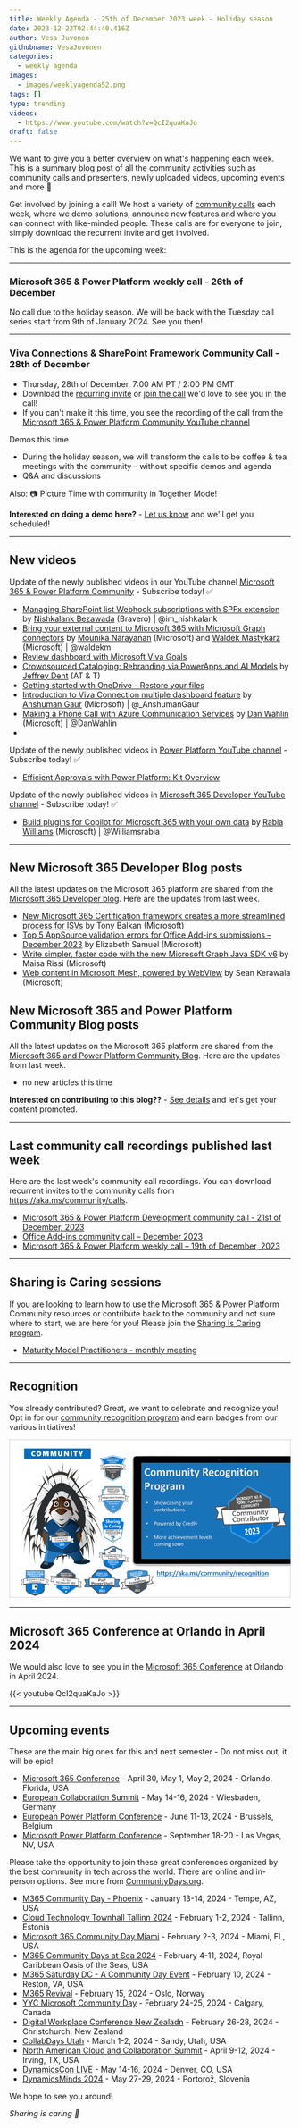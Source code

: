 ```yaml
---
title: Weekly Agenda - 25th of December 2023 week - Holiday season
date: 2023-12-22T02:44:40.416Z
author: Vesa Juvonen
githubname: VesaJuvonen
categories:
  - weekly agenda
images:
  - images/weeklyagenda52.png
tags: []
type: trending
videos:
  - https://www.youtube.com/watch?v=QcI2quaKaJo
draft: false
---
```


We want to give you a better overview on what's happening each week. This is a summary blog post of all the community activities such as community calls and presenters, newly uploaded videos, upcoming events and more 🚀 

Get involved by joining a call! We host a variety of [community calls](https://aka.ms/community/calls) each week, where we demo solutions, announce new features and where you can connect with like-minded people. These calls are for everyone to join, simply download the recurrent invite and get involved.

This is the agenda for the upcoming week:

---

### Microsoft 365 & Power Platform weekly call - 26th of December

No call due to the holiday season. We will be back with the Tuesday call series start from 9th of January 2024. See you then!

---

### Viva Connections & SharePoint Framework Community Call - 28th of December

* Thursday, 28th of December, 7:00 AM PT / 2:00 PM GMT
* Download the [recurring invite](https://aka.ms/spdev-spfx-call) or [join the call](https://aka.ms/spdev-spfx-call-join) we'd love to see you in the call!
* If you can't make it this time, you see the recording of the call from the [Microsoft 365 & Power Platform Community YouTube channel](https://www.youtube.com/watch?v=Sxrnc7gSw4A&list=PLR9nK3mnD-OXdcwfcHGsGr78nHWLRsv1x)

Demos this time

* During the holiday season, we will transform the calls to be coffee & tea meetings with the community – without specific demos and agenda
* Q&A and discussions


Also: 📷 Picture Time with community in Together Mode!

**Interested on doing a demo here?** - [Let us know](https://aka.ms/community/request/demo) and we'll get you scheduled!

---

## New videos 

Update of the newly published videos in our YouTube channel [Microsoft 365 & Power Platform Community](https://www.youtube.com/channel/UC_mKdhw-V6CeCM7gTo_Iy7w) - Subscribe today! ✅

* [Managing SharePoint list Webhook subscriptions with SPFx extension](https://www.youtube.com/watch?v=MOJL7kwWewI) by [Nishkalank Bezawada](https:/twitter.com/im_nishkalank) (Bravero) | @im_nishkalank
* [Bring your external content to Microsoft 365 with Microsoft Graph connectors](https://www.youtube.com/watch?v=g8IKWvNauzo) by [Mounika Narayanan](https://www.linkedin.com/in/mounikanarayanan/) (Microsoft) and [Waldek Mastykarz](https://twitter.com/waldekm) (Microsoft) | @waldekm
* [Review dashboard with Microsoft Viva Goals](https://www.youtube.com/watch?v=je9WIqhrHx4)
* [Crowdsourced Cataloging: Rebranding via PowerApps and AI Models](https://www.youtube.com/watch?v=sUzTBrM83es) by [Jeffrey Dent](https://www.linkedin.com/in/jeffrey-dent-9b985219a/) (AT & T)
* [Getting started with OneDrive - Restore your files](https://www.youtube.com/watch?v=nAVXZHqPmew)
* [Introduction to Viva Connection multiple dashboard feature](https://www.youtube.com/watch?v=Sg9RvYvPv80) by [Anshuman Gaur](https:/twitter.com/AnshumanGaur) (Microsoft) | @_AnshumanGaur
* [Making a Phone Call with Azure Communication Services](https://www.youtube.com/watch?v=ybvViuly5DQ) by [Dan Wahlin](https://twitter.com/DanWahlin) (Microsoft) | @DanWahlin
* 

Update of the newly published videos in [Power Platform YouTube channel](https://www.youtube.com/@mspowerplatform) - Subscribe today! ✅

* [Efficient Approvals with Power Platform: Kit Overview](https://www.youtube.com/watch?v=IxenSFO8gOM)

Update of the newly published videos in [Microsoft 365 Developer YouTube channel](https://www.youtube.com/@Microsoft365Developer) - Subscribe today! ✅

* [Build plugins for Copilot for Microsoft 365 with your own data](https://www.youtube.com/watch?v=NJ017ioGsiA) by [Rabia Williams](https://twitter.com/williamsrabia) (Microsoft) | @Williamsrabia

---

## New Microsoft 365 Developer Blog posts

All the latest updates on the Microsoft 365 platform are shared from the [Microsoft 365 Developer blog](https://devblogs.microsoft.com/microsoft365dev/). Here are the updates from last week.

* [New Microsoft 365 Certification framework creates a more streamlined process for ISVs](https://devblogs.microsoft.com/microsoft365dev/new-microsoft-365-certification-framework-creates-a-more-streamlined-process-for-isvs/) by Tony Balkan (Microsoft)
* [Top 5 AppSource validation errors for Office Add-ins submissions – December 2023](https://devblogs.microsoft.com/microsoft365dev/top-5-appsource-validation-errors-for-office-add-ins-submissions-december-2023/) by Elizabeth Samuel (Microsoft) 
* [Write simpler, faster code with the new Microsoft Graph Java SDK v6](https://devblogs.microsoft.com/microsoft365dev/write-simpler-faster-code-with-the-new-microsoft-graph-java-sdk-v6/) by Maisa Rissi (Microsoft)
* [Web content in Microsoft Mesh, powered by WebView](https://devblogs.microsoft.com/microsoft365dev/web-content-in-microsoft-mesh-powered-by-webview/) by Sean Kerawala (Microsoft)


## New Microsoft 365 and Power Platform Community Blog posts

All the latest updates on the Microsoft 365 platform are shared from the [Microsoft 365 and Power Platform Community Blog](https://pnp.github.io/blog/). Here are the updates from last week.

* no new articles this time

**Interested on contributing to this blog??** - [See details](https://pnp.github.io/blog/post/contribute-blog/) and let's get your content promoted.

---

## Last community call recordings published last week

Here are the last week's community call recordings. You can download recurrent invites to the community calls from https://aka.ms/community/calls.

* [Microsoft 365 & Power Platform Development community call - 21st of December, 2023](https://www.youtube.com/watch?v=4WqlxULeBHI)
* [Office Add-ins community call – December 2023](https://www.youtube.com/watch?v=ZGOwxfQDKCc)
* [Microsoft 365 & Power Platform weekly call – 19th of December, 2023](https://www.youtube.com/watch?v=TkNmwnD0Pyo)


---

## Sharing is Caring sessions

If you are looking to learn how to use the Microsoft 365 & Power Platform Community resources or contribute back to the community and not sure where to start, we are here for you! Please join the [Sharing Is Caring program](https://pnp.github.io/sharing-is-caring/).

* [Maturity Model Practitioners - monthly meeting](https://aka.ms/mm4m365/invite)

---

## Recognition

You already contributed? Great, we want to celebrate and recognize you! Opt in for our [community recognition program](https://pnp.github.io/recognitionprogram/) and earn badges from our various initiatives! 

![together-221201.png](images/community-recognization-program.png)

---

## Microsoft 365 Conference at Orlando in April 2024

We would also love to see you in the [Microsoft 365 Conference](https://m365conf.com/) at Orlando in April 2024.

{{< youtube QcI2quaKaJo >}}

---

## Upcoming events

These are the main big ones for this and next semester - Do not miss out, it will be epic!

* [Microsoft 365 Conference](https://m365conf.com/#!/) - April 30, May 1, May 2, 2024 - Orlando, Florida, USA
* [European Collaboration Summit](https://www.cloudsummit.eu/) - May 14-16, 2024 - Wiesbaden, Germany
* [European Power Platform Conference](https://www.sharepointeurope.com/european-power-platform-conference/) - June 11-13, 2024 - Brussels, Belgium
* [Microsoft Power Platform Conference](https://powerplatformconf.com/#!/) - September 18-20 - Las Vegas, NV, USA


Please take the opportunity to join these great conferences organized by the best community in tech across the world. There are online and in-person options. See more from [CommunityDays.org](https://www.communitydays.org/).


* [M365 Community Day - Phoenix](https://www.communitydays.org/event/2024-01-13/m365-community-day-phoenix) - January 13-14, 2024 - Tempe, AZ, USA
* [Cloud Technology Townhall Tallinn 2024](https://www.communitydays.org/event/2024-02-01/cloud-technology-townhall-tallinn-2024) - February 1-2, 2024 - Tallinn, Estonia
* [Microsoft 365 Community Day Miami](https://www.communitydays.org/event/2024-02-02/microsoft-365-community-day-miami) - February 2-3, 2024 - Miami, FL, USA
* [M365 Community Days at Sea 2024](https://www.communitydays.org/event/2024-02-04/m365-community-days-at-sea-2024) - February 4-11, 2024, Royal Caribbean Oasis of the Seas, USA
* [M365 Saturday DC - A Community Day Event](https://www.communitydays.org/event/2024-02-10/m365-saturday-dc-a-community-day-event) - February 10, 2024 - Reston, VA, USA
* [M365 Revival](https://www.communitydays.org/event/2024-02-15/m365-revival) - February 15, 2024 - Oslo, Norway
* [YYC Microsoft Community Day](https://www.communitydays.org/event/2024-02-24/yyc-microsoft-community-day) - February 24-25, 2024 - Calgary, Canada
* [Digital Workplace Conference New Zealadn](https://www.communitydays.org/event/2024-02-27/digital-workplace-conference-new-zealand) - February 26-28, 2024 - Christchurch, New Zealand
* [CollabDays Utah](https://www.communitydays.org/event/2024-03-01/collabdays-utah) - March 1-2, 2024 - Sandy, Utah, USA
* [North American Cloud and Collaboration Summit](https://www.communitydays.org/event/2024-04-09/north-american-cloud-and-collaboration-summit) - April 9-12, 2024 - Irving, TX, USA
* [DynamicsCon LIVE](https://www.communitydays.org/event/2024-05-13/dynamicscon-live) - May 14-16, 2024 - Denver, CO, USA
* [DynamicsMinds 2024](https://www.communitydays.org/event/2024-05-27/dynamicsminds-2024) - May 27-29, 2024 - Portorož, Slovenia

We hope to see you around!

_Sharing is caring 🧡_
